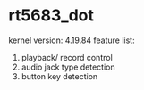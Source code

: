 # rt5683_dot
kernel version: 4.19.84
feature list:
1. playback/ record control
2. audio jack type detection
3. button key detection
